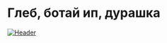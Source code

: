 # Глеб, ботай ип, дурашка


[![Header](https://github.com/flexyw1be/DentalProject/blob/master/data/background.png)](https://github.com/flexyw1be/DentalProject/blob/master/data/readme.png)
